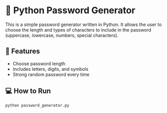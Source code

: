 # 🔐 Python Password Generator

This is a simple password generator written in Python. It allows the user to choose the length and types of characters to include in the password (uppercase, lowercase, numbers, special characters).

## 🚀 Features
- Choose password length
- Includes letters, digits, and symbols
- Strong random password every time

## 💻 How to Run
```bash
python password_generator.py
